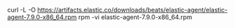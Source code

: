 curl -L -O https://artifacts.elastic.co/downloads/beats/elastic-agent/elastic-agent-7.9.0-x86_64.rpm
rpm -vi elastic-agent-7.9.0-x86_64.rpm
